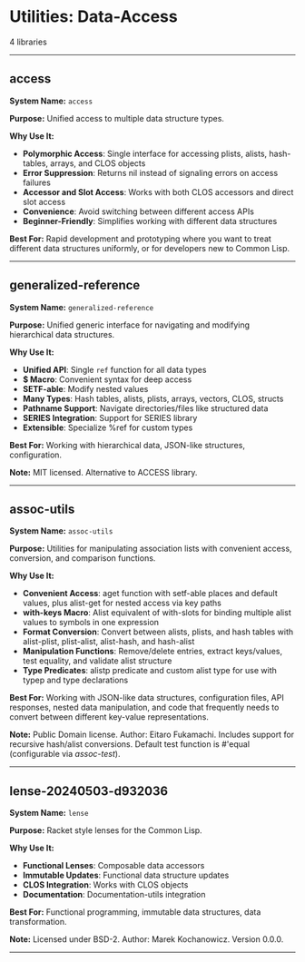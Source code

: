 # Utilities: Data-Access

4 libraries

---

## access

**System Name:** `access`

**Purpose:** Unified access to multiple data structure types.

**Why Use It:**
- **Polymorphic Access**: Single interface for accessing plists, alists, hash-tables, arrays, and CLOS objects
- **Error Suppression**: Returns nil instead of signaling errors on access failures
- **Accessor and Slot Access**: Works with both CLOS accessors and direct slot access
- **Convenience**: Avoid switching between different access APIs
- **Beginner-Friendly**: Simplifies working with different data structures

**Best For:** Rapid development and prototyping where you want to treat different data structures uniformly, or for developers new to Common Lisp.

---


## generalized-reference

**System Name:** `generalized-reference`

**Purpose:** Unified generic interface for navigating and modifying hierarchical data structures.

**Why Use It:**
- **Unified API**: Single `ref` function for all data types
- **$ Macro**: Convenient syntax for deep access
- **SETF-able**: Modify nested values
- **Many Types**: Hash tables, alists, plists, arrays, vectors, CLOS, structs
- **Pathname Support**: Navigate directories/files like structured data
- **SERIES Integration**: Support for SERIES library
- **Extensible**: Specialize %ref for custom types

**Best For:** Working with hierarchical data, JSON-like structures, configuration.

**Note:** MIT licensed. Alternative to ACCESS library.

---


## assoc-utils

**System Name:** `assoc-utils`

**Purpose:** Utilities for manipulating association lists with convenient access, conversion, and comparison functions.

**Why Use It:**
- **Convenient Access**: aget function with setf-able places and default values, plus alist-get for nested access via key paths
- **with-keys Macro**: Alist equivalent of with-slots for binding multiple alist values to symbols in one expression
- **Format Conversion**: Convert between alists, plists, and hash tables with alist-plist, plist-alist, alist-hash, and hash-alist
- **Manipulation Functions**: Remove/delete entries, extract keys/values, test equality, and validate alist structure
- **Type Predicates**: alistp predicate and custom alist type for use with typep and type declarations

**Best For:** Working with JSON-like data structures, configuration files, API responses, nested data manipulation, and code that frequently needs to convert between different key-value representations.

**Note:** Public Domain license. Author: Eitaro Fukamachi. Includes support for recursive hash/alist conversions. Default test function is #'equal (configurable via *assoc-test*).

---


## lense-20240503-d932036

**System Name:** `lense`

**Purpose:** Racket style lenses for the Common Lisp.

**Why Use It:**
- **Functional Lenses**: Composable data accessors
- **Immutable Updates**: Functional data structure updates
- **CLOS Integration**: Works with CLOS objects
- **Documentation**: Documentation-utils integration

**Best For:** Functional programming, immutable data structures, data transformation.

**Note:** Licensed under BSD-2. Author: Marek Kochanowicz. Version 0.0.0.

---


